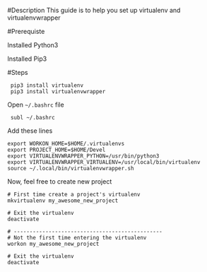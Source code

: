 #Description
This guide is to help you set up virtualenv and virtualenvwrapper


#Prerequiste

Installed Python3

Installed Pip3

#Steps
```
 pip3 install virtualenv
 pip3 install virtualenvwrapper
```
Open `~/.bashrc` file
```
 subl ~/.bashrc
```
Add these lines
```
export WORKON_HOME=$HOME/.virtualenvs
export PROJECT_HOME=$HOME/Devel
export VIRTUALENVWRAPPER_PYTHON=/usr/bin/python3
export VIRTUALENVWRAPPER_VIRTUALENV=/usr/local/bin/virtualenv
source ~/.local/bin/virtualenvwrapper.sh
```

Now, feel free to create new project
```
# First time create a project's virtualenv
mkvirtualenv my_awesome_new_project

# Exit the virtualenv
deactivate

# -----------------------------------------------
# Not the first time entering the virtualenv
workon my_awesome_new_project

# Exit the virtualenv
deactivate

```
